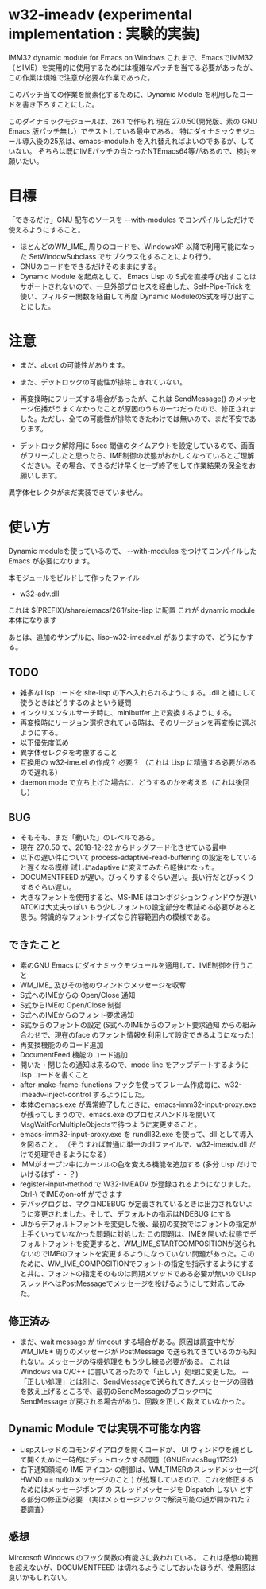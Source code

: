 # w32-imeadv (experimental implementation : 実験的実装)

IMM32 dynamic module for Emacs on Windows
これまで、EmacsでIMM32（とIME）を実用的に使用するためには複雑なパッチを当てる必要があったが、
この作業は煩雑で注意が必要な作業であった。

このパッチ当ての作業を簡素化するために、Dynamic Module を利用したコードを書き下ろすことにした。

このダイナミックモジュールは、26.1 で作られ 現在 27.0.50(開発版、素の GNU Emacs 版パッチ無し）でテストしている最中である。
特にダイナミックモジュール導入後の25系は、emacs-module.h を入れ替えればよいのであるが、していない。
そちらは既にIMEパッチの当たったNTEmacs64等があるので、検討を願いたい。

# 目標

「できるだけ」GNU 配布のソースを --with-modules でコンパイルしただけで使えるようにすること。

- ほとんどのWM_IME_ 周りのコードを、WindowsXP 以降で利用可能になった SetWindowSubclass でサブクラス化することにより行う。
- GNUのコードをできるだけそのままにする。
- Dynamic Module を起点として、 Emacs Lisp の S式を直接呼び出すことはサポートされないので、一旦外部プロセスを経由した、Self-Pipe-Trick を使い、フィルター関数を経由して再度 Dynamic ModuleのS式を呼び出すことにした。

# 注意

- まだ、abort の可能性があります。

- まだ、デットロックの可能性が排除しきれていない。
 - 再変換時にフリーズする場合があったが、これは SendMessage() のメッセージ伝播がうまくなかったことが原因のうちの一つだったので、修正されました。ただし、全ての可能性が排除できたわけでは無いので、まだ不安であります。
 - デットロック解除用に 5sec 閾値のタイムアウトを設定しているので、画面がフリーズしたと思ったら、IME制御の状態がおかしくなっているとご理解ください。その場合、できるだけ早くセーブ終了をして作業結果の保全をお願いします。

異字体セレクタがまだ実装できていません。

# 使い方
 Dynamic moduleを使っているので、  --with-modules をつけてコンパイルした Emacs が必要になります。

 本モジュールをビルドして作ったファイル 
- w32-adv.dll

 これは $(PREFIX)/share/emacs/26.1/site-lisp に配置 これが dynamic module 本体になります

 あとは、追加のサンプルに、lisp-w32-imeadv.el がありますので、どうにかする。

## TODO
- 雑多なLispコードを site-lisp の下へ入れられるようにする。.dll と組にして使うときはどうするのよという疑問
- インクリメンタルサーチ時に、minibuffer 上で変換するようにする。
- 再変換時にリージョン選択されている時は、そのリージョンを再変換に選ぶようにする。
- 以下優先度低め
 - 異字体セレクタを考慮すること
 - 互換用の w32-ime.el の作成？ 必要？ （これは Lisp に精通する必要があるので遅れる）
 - daemon mode で立ち上げた場合に、どうするのかを考える（これは後回し）

## BUG
- そもそも、まだ「動いた」のレベルである。
- 現在 27.0.50 で、2018-12-22 からドッグフード化させている最中
- 以下の遅い件について process-adaptive-read-buffering の設定をしていると遅くなる模様 試しにadaptive に変えてみたら軽快になった。
- DOCUMENTFEED が遅い。びっくりするぐらい遅い。長い行だとびっくりするぐらい遅い。
- 大きなフォントを使用すると、MS-IME はコンポジションウィンドウが遅い ATOKは大丈夫っぽい
 もう少しフォントの設定部分を煮詰める必要があると思う。常識的なフォントサイズなら許容範囲内の模様である。

## できたこと
- 素のGNU Emacs にダイナミックモジュールを適用して、IME制御を行うこと
- WM_IME_ 及びその他のウィンドウメッセージを収奪
- S式へのIMEからの Open/Close 通知
- S式からIMEの Open/Close 制御
- S式へのIMEからのフォント要求通知
- S式からのフォントの設定 (S式へのIMEからのフォント要求通知 からの組み合わせで、現在のface のフォント情報を利用して設定できるようになった)
- 再変換機能ののコード追加
- DocumentFeed 機能のコード追加
- 開いた・閉じたの通知は来るので、mode line をアップデートするように lisp コードを書くこと
- after-make-frame-functions フックを使ってフレーム作成毎に、w32-imeadv-inject-control するようにした。
- 本体のemacs.exe が異常終了したときに、emacs-imm32-input-proxy.exe が残ってしまうので、emacs.exe のプロセスハンドルを開いてMsgWaitForMultipleObjectsで待つように変更すること。
- emacs-imm32-input-proxy.exe を rundll32.exe を使って、dll として導入を図ること。
（そうすれば普通に単一のdllファイルで、w32-imeadv.dll だけで処理できるようになる）
- IMMがオープン中にカーソルの色を変える機能を追加する (多分 Lisp だけでいけるはず・・？)
- register-input-method で W32-IMEADV が登録されるようになりました。 Ctrl-\ でIMEのon-off ができます
- デバッグログは、マクロNDEBUG が定義されているときは出力されないように変更されました。そして、デフォルトの指示はNDEBUG にする
- UIからデフォルトフォントを変更した後、最初の変換ではフォントの指定が上手くいっていなかった問題に対処した
  この問題は、IMEを開いた状態でデフォルトフォントを変更すると、WM_IME_STARTCOMPOSITIONが送られないのでIMEのフォントを変更するようになっていない問題があった。このために、WM_IME_COMPOSITIONでフォントの指定を指示するようにすると共に、フォントの指定そのものは同期メソッドである必要が無いのでLispスレッドへはPostMessageでメッセージを投げるようにして対応してみた。

## 修正済み
- まだ、wait message が timeout する場合がある。原因は調査中だが WM_IME* 周りのメッセージが PostMessage で送られてきているのかも知れない。メッセージの待機処理をもう少し練る必要がある。 これは Windows via C/C++ に書いてあったので「正しい」処理に変更した。
-- 「正しい処理」とは別に、SendMessageで送られてきたメッセージの回数を数え上げるところで、最初のSendMessageのブロック中にSendMessage が戻される場合があり、回数を正しく数えていなかった。

## Dynamic Module では実現不可能な内容
- Lispスレッドのコモンダイアログを開くコードが、 UI ウィンドウを親として開くために一時的にデットロックする問題（GNUEmacsBug11732)
- 右下通知領域の IME アイコン の制御は、WM_TIMERのスレッドメッセージ( HWND == nullのメッセージのこと ) が処理しているので、これを修正するためにはメッセージポンプ の スレッドメッセージを Dispatch しない とする部分の修正が必要 （実はメッセージフックで解決可能の道が開かれた？ 要調査）

## 感想
Mircrosoft Windows のフック関数の有能さに救われている。
これは感想の範囲を超えないが、DOCUMENTFEED は切れるようにしておいたほうが、使用感は良いかもしれない。